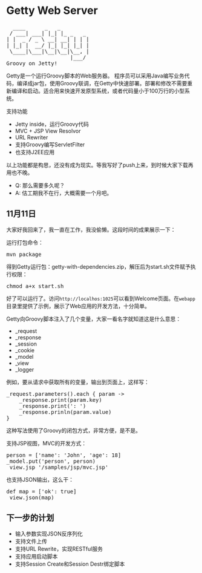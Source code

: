 Getty Web Server
=====
<pre>
  ____      _   _
 / ___| ___| |_| |_ _   _
| |  _ / _ \ __| __| | | |
| |_| |  __/ |_| |_| |_| |
 \____|\___|\__|\__|\__, |
                    |___/
Groovy on Jetty!
</pre>

Getty是一个运行Groovy脚本的Web服务器。
程序员可以采用Java编写业务代码，编译成jar包，使用Groovy联调，在Getty中快速部署。部署和修改不需要重新编译和启动。适合用来快速开发原型系统，或者代码量小于100万行的小型系统。

支持功能

- Jetty inside，运行Groovy代码
- MVC + JSP View Resolvor
- URL Rewriter
- 支持Groovy编写ServletFilter
- 也支持J2EE应用

以上功能都是构思，还没有成为现实。等我写好了push上来，到时候大家下载再用也不晚。

- Q: 那么需要多久呢？
- A: 估工期我不在行，大概需要一个月吧。

11月11日
-----------

大家好我回来了，我一直在工作，我没偷懒。这段时间的成果展示一下：

运行打包命令：
<pre>
mvn package
</pre>

得到Getty运行包：getty-with-dependencies.zip，解压后为start.sh文件赋予执行权限：

<pre>
chmod a+x start.sh
</pre>

好了可以运行了。访问```http://localhos:1025```可以看到Welcome页面。在```webapp```目录里提供了示例，展示了Web应用的开发方法，十分简单。

Getty向Groovy脚本注入了几个变量，大家一看名字就知道这是什么意思：

- _request
- _response
- _session
- _cookie
- _model
- _view
- _logger

例如，要从请求中获取所有的变量，输出到页面上，这样写：
<pre>
_request.parameters().each { param ->
    _response.print(param.key)
	_response.print(': ')
	_response.prinln(param.value)
}
</pre>

这种写法使用了Groovy的闭包方式，非常方便，是不是。

支持JSP视图，MVC的开发方式：

<pre>
person = ['name': 'John', 'age': 18]
_model.put('person', person)
_view.jsp '/samples/jsp/mvc.jsp'
</pre>

也支持JSON输出，这么干：

<pre>
def map = ['ok': true]
_view.json(map)
</pre>

下一步的计划
----------

- 输入参数实现JSON反序列化
- 支持文件上传
- 支持URL Rewrite，实现RESTful服务
- 支持应用启动脚本
- 支持Session Create和Session Destr绑定脚本

